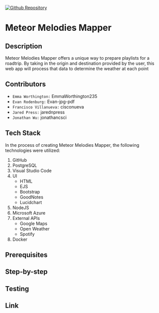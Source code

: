 [![Github Repository](<img-asset-link>)](https://github.com/jarednpress/team2kewl4skewl.git)
# Meteor Melodies Mapper
## Description

Meteor Melodies Mapper offers a unique way to prepare playlists for a roadtrip. By taking in the origin and destination provided by the user, this web app will process that data to determine the weather at each point 

## Contributors

* `Emma Worthington:` EmmaWorthington235
* `Evan Rodenburg:` Evan-jpg-pdf
* `Francisco Villanueva:` cisconueva
* `Jared Press:` jarednpress
* `Jonathan Wu:` jonathancsci

## Tech Stack
In the process of creating Meteor Melodies Mapper, the following technologies were utilized:
1. GitHub
2. PostgreSQL
3. Visual Studio Code
4. UI
    - HTML
    - EJS
    - Bootstrap
    - GoodNotes
    - Lucidchart
5. NodeJS
6. Microsoft Azure
7. External APIs
    - Google Maps
    - Open Weather
    - Spotify
8. Docker
## Prerequisites
## Step-by-step
## Testing
## Link

